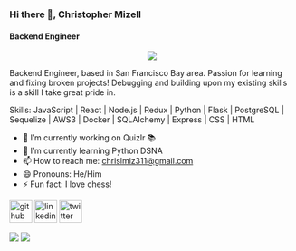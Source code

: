 ### Hi there 👋, Christopher Mizell
#### Backend Engineer
<p align="center">
  <img src="https://user-images.githubusercontent.com/90157662/170603203-29fd7fa1-ec67-4b38-a8d0-11f926ee0a67.png"/>
</p>

Backend Engineer, based in San Francisco Bay area. Passion for learning and fixing broken projects! Debugging and building upon my existing skills is a skill I take great pride in. 

Skills: JavaScript | React | Node.js | Redux | Python | Flask | PostgreSQL | Sequelize | AWS3 | Docker | SQLAlchemy | Express | CSS | HTML

- 🔭 I’m currently working on Quizlr 📚 
- 🌱 I’m currently learning Python DSNA 
- 📫 How to reach me: chrislmiz311@gmail.com 
- 😄 Pronouns: He/Him 
- ⚡ Fun fact: I love chess! 


[<img src='https://cdn.jsdelivr.net/npm/simple-icons@3.0.1/icons/github.svg' alt='github' height='40'>](https://github.com/Cmizell186)  [<img src='https://cdn.jsdelivr.net/npm/simple-icons@3.0.1/icons/linkedin.svg' alt='linkedin' height='40'>](https://www.linkedin.com/in/christopher-mizell-4b21a4174/)  [<img src='https://cdn.jsdelivr.net/npm/simple-icons@3.0.1/icons/twitter.svg' alt='twitter' height='40'>](https://twitter.com/ChrisMizell)  

<div style="display:flex, flex-direction">
<img src="https:/github-readme-stats-ebon-omega.vercel.app/api/top-langs/?username=Cmizell186"/>
<img src="https://github-readme-stats-ebon-omega.vercel.app/api?username=Cmizell186&show_icons=true"/>
</div>

